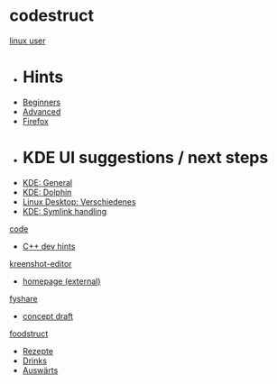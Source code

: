 # codestruct

[linux user]()

  * # Hints
  * [Beginners](linux-user/linux-beginners-notes.md)
  * [Advanced](linux-user/linux-advanced-notes.md)
  * [Firefox](linux-user/browser-notes.md)
  * # KDE UI suggestions / next steps
  * [KDE: General](struct/struct-main.md)
  * [KDE: Dolphin](struct/struct-dolphin.md)
  * [Linux Desktop: Verschiedenes](struct/struct-desktop-misc.md)
  * [KDE: Symlink handling](struct/symlink-handling.md)

[code]()

  * [C++ dev hints](dev/dev-hints.md)

[kreenshot-editor]()

  * [homepage (external)](kreenshot-editor/index.htm)

[fyshare]()

  * [concept draft](fyshare/index.md)

[foodstruct]()

  * [Rezepte](foodstruct/index.md)
  * [Drinks](foodstruct/foodfluid.md)
  * [Auswärts](foodstruct/plantstruct.md)
